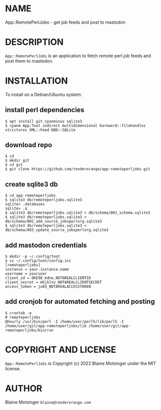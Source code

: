 # NAME

App::RemotePerlJobs - get job feeds and post to mastodon

# DESCRIPTION

`App::RemotePerlJobs` is an application to fetch remote perl job feeds and post them to mastodon.

# INSTALLATION

To install on a Debian/Ubuntu system:

## install perl dependencies

    $ apt install git cpanminus sqlite3
    $ cpanm App:Toot indirect multidimensional bareword::filehandles strictures XML::Feed DBD::SQLite

## download repo

    $ cd
    $ mkdir git
    $ cd git
    $ git clone https://github.com/renderorange/app-remoteperljobs.git

## create sqlite3 db

    $ cd app-remoteperljobs
    $ sqlite3 db/remoteperljobs.sqlite3
    sqlite> .databases
    sqlite> .q
    $ sqlite3 db/remoteperljobs.sqlite3 < db/schema/001_schema.sqlite3
    $ sqlite3 db/remoteperljobs.sqlite3 < db/schema/002_add_source_jobsperlorg.sqlite3
    $ sqlite3 db/remoteperljobs.sqlite3 < db/schema/003_update_source_jobsperlorg.sqlite3

## add mastodon credentials

    $ mkdir -p ~/.config/toot
    $ vi ~/.config/toot/config.ini
    [remoteperljobs]
    instance = your.instance.name
    username = youruser
    client_id = OKE98_kdno_NOTAREALCLIENTID
    client_secret = mkjklnv_NOTAREALCLIENTSECRET
    access_token = jo83_NOTAREALACCESSTOKEN

## add cronjob for automated fetching and posting

    $ crontab -e
    # remoteperljobs
    @hourly /usr/bin/perl -I /home/user/perl5/lib/perl5 -I /home/user/git/app-remoteperljobs/lib /home/user/git/app-remoteperljobs/bin/run

# COPYRIGHT AND LICENSE

`App::RemotePerlJobs` is Copyright (c) 2022 Blaine Motsinger under the MIT license.

# AUTHOR

Blaine Motsinger `blaine@renderorange.com`
